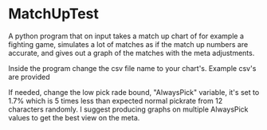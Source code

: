 # MatchUpTest
A python program that on input takes a match up chart of for example a fighting game, simulates a lot of matches as if the match up numbers are accurate, and gives out a graph of the matches with the meta adjustments.

Inside the program change the csv file name to your chart's. Example csv's are provided

If needed, change the low pick rade bound, "AlwaysPick" variable, it's set to 1.7% which is 5 times less than expected normal pickrate from 12 characters randomly.
I suggest producing graphs on multiple AlwaysPick values to get the best view on the meta.
